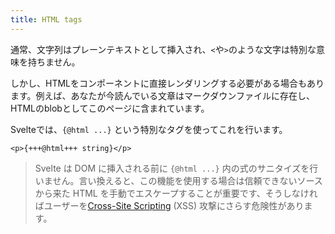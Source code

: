 ```yaml
---
title: HTML tags
---
```


通常、文字列はプレーンテキストとして挿入され、`<`や`>`のような文字は特別な意味を持ちません。

しかし、HTMLをコンポーネントに直接レンダリングする必要がある場合もあります。例えば、あなたが今読んでいる文章はマークダウンファイルに存在し、HTMLのblobとしてこのページに含まれています。

Svelteでは、`{@html ...}` という特別なタグを使ってこれを行います。

```svelte
<p>{+++@html+++ string}</p>
```

> Svelte は DOM に挿入される前に `{@html ...}` 内の式のサニタイズを行いません。言い換えると、この機能を使用する場合は信頼できないソースから来た HTML を手動でエスケープすることが重要です、そうしなければユーザーを<a href="https://owasp.org/www-community/attacks/xss/" target="_blank">Cross-Site Scripting</a> (XSS) 攻撃にさらす危険性があります。
